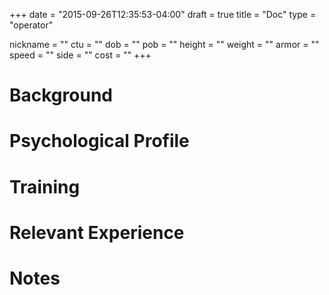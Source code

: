 +++
date = "2015-09-26T12:35:53-04:00"
draft = true
title = "Doc"
type = "operator"

nickname = ""
ctu = ""
dob = ""
pob = ""
height = ""
weight = ""
armor = ""
speed = ""
side = ""
cost = ""
+++

# Background

# Psychological Profile

# Training

# Relevant Experience

# Notes
